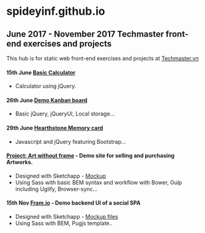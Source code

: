 # spideyinf.github.io
## June 2017 - November 2017 Techmaster front-end exercises and projects
This hub is for static web front-end exercises and projects at [Techmaster.vn](https://www.Techmaster.vn)

#### 15th June [Basic Calculator](https://spideyinf.github.io/06-15-Calculator-jQuery/index.html)
  - Calculator using jQuery.
#### 26th June [Demo Kanban board](https://spideyinf.github.io/06-26-Kanban-board/index.html)
  - Basic jQuery, jQueryUI, Local storage...
#### 29th June [Hearthstone Memory card](https://spideyinf.github.io/06-29-Memory-card/index.html)
  - Javascript and jQuery featuring Bootstrap...
#### [Project: Art without frame](https://spideyinf.github.io/08-06-Project-1-Art-without-frame/home.html) - Demo site for selling and purchasing Artworks.
  - Designed with Sketchapp - [Mockup](https://github.com/spideyinf/spideyinf.github.io/raw/master/08-06-Project-1-Art-without-frame/sketch-design/17-08-Mockup.pdf)
  - Using Sass with basic BEM syntax and workflow with Bower, Gulp including Uglify, Browser-sync...
#### 15th Nov [Fram.io](https://spideyinf.github.io/11-15-Fram.io/links.html) - Demo backend UI of a social SPA
  - Designed with Sketchapp - [Mockup files](https://github.com/spideyinf/spideyinf.github.io/blob/master/11-15-Fram.io/fram-io-design.pdf)
  - Using Sass with BEM, Pugjs template..
